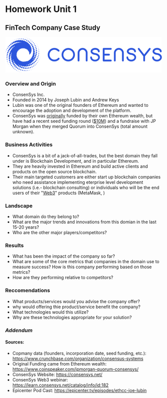 # Homework Unit 1
## FinTech Company Case Study

![Consensys Logo](./images/ConsenSys_logo.png)

### Overview and Origin
* ConsenSys Inc.
* Founded in 2014 by Joseph Lubin and Andrew Keys
* Lubin was one of the original founders of Ethereum and wanted to encourage the adoption and development of the platform.  
* ConsenSys was [originally](https://www.coinspeaker.com/jpmorgan-quorum-consensys/) funded by their own Ethereum wealth, but have had a recent seed funding round ([$10M](https://www.crunchbase.com/organization/consensus-systems/company_financials)) and a fundraise with JP Morgan when they merged Quorum into ConsenSys (total amount unknown).  

### Business Activities
* ConsenSys is a bit of a jack-of-all-trades, but the best domain they fall under is Blockchain Development, and in particular Ethereum.
* They are heavily invested in Ethereum and build active clients and products on the open source blockchain.
* Their main targeted customers are either start up blockchain companies who need assistance implementing eterprise level development solutions (i.e.- blockchain consulting) or individuals who will be the end users of their "[Web3](https://learn.consensys.net/catalog/info/id:182)" products (MetaMask, )

### Landscape
* What domain do they belong to?
* What are the major trends and innovations from this domian in the last 15-20 years?
* Who are the other major players/competitors?

### Results
* What has been the impact of the company so far?
* What are some of the core metrics that companies in the domain use to measure success?  How is this company performing based on those metrics?
* How are they performing relative to competitors?

### Reccomendations
* What products/services would you advise the company offer?
* why would offering thie product/service benefit the company?
* What technologies would this utilize?
* Why are these technologies appropriate for your solution?


### _Addendum_
#### Sources:
* Copmany data (founders, incorporation date, seed funding, etc.): https://www.crunchbase.com/organization/consensus-systems
* Original Funding came from Ethereum wealth: https://www.coinspeaker.com/jpmorgan-quorum-consensys/
* ConsenSys Website: https://consensys.net/
* ConsenSys Web3 webinar: https://learn.consensys.net/catalog/info/id:182
* Epicenter Pod Cast: https://epicenter.tv/episodes/ethcc-joe-lubin
